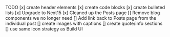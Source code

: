 TODO
[x] create header elements
[x] create code blocks
[x] create bulleted lists
[x] Upgrade to Next15
[x] Cleaned up the Posts page
[] Remove blog components we no longer need
[] Add link back to Posts page from the individual post
[] create images with captions
[] create quote/info sections
[] use same icon strategy as Build UI
